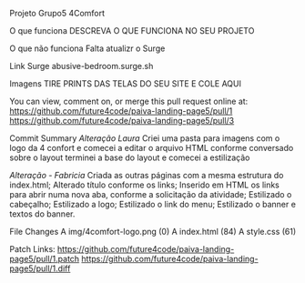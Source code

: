 

Projeto Grupo5 4Comfort

O que funciona
DESCREVA O QUE FUNCIONA NO SEU PROJETO

O que não funciona
Falta atualizr o Surge

Link Surge
abusive-bedroom.surge.sh

Imagens
TIRE PRINTS DAS TELAS DO SEU SITE E COLE AQUI

You can view, comment on, or merge this pull request online at:
https://github.com/future4code/paiva-landing-page5/pull/1
https://github.com/future4code/paiva-landing-page5/pull/3

Commit Summary
*Alteração Laura*
Criei uma pasta para imagens com o logo da 4 confort e comecei a editar o arquivo HTML conforme conversado sobre o layout
terminei a base do layout e comecei a estilização

*Alteração - Fabricia*
Criada as outras páginas com a mesma estrutura do index.html;
Alterado título conforme os links;
Inserido em HTML os links para abrir numa nova aba, conforme a solicitação da atividade;
Estilizado o cabeçalho;
Estilizado a logo;
Estilizado o link do menu;
Estilizado o banner e textos do banner.

File Changes
A img/4comfort-logo.png (0)
A index.html (84)
A style.css (61)

Patch Links:
https://github.com/future4code/paiva-landing-page5/pull/1.patch
https://github.com/future4code/paiva-landing-page5/pull/1.diff




